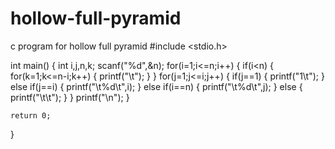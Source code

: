 # hollow-full-pyramid
c program for hollow full pyramid
#include <stdio.h>

int main()
{
    int i,j,n,k;
	scanf("%d",&n);
	for(i=1;i<=n;i++)
	{
	    if(i<n)
	    {
	        for(k=1;k<=n-i;k++)
	        {
	            printf("\t");
	        }
	    }
	    for(j=1;j<=i;j++)
	    {
	        if(j==1)
	        {
	         printf("1\t");
	        }
	         else if(j==i)
	         {
	             printf("\t%d\t",i);
	         }
	         else if(i==n)
	         {
	             printf("\t%d\t",j);
	         }
	         else
	         {
	             printf("\t\t");
	         }
	    }
	    printf("\n");
	}

    return 0;
}
